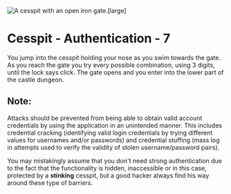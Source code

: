 ![A cesspit with an open iron gate.[large]](/static/images/games/azure-cloud-castle/cesspit-gate-open.jpg)

# Cesspit - Authentication - 7

You jump into the cesspit holding your nose as you swim towards the gate.
As you reach the gate you try every possible combination, using 3 digits, until the lock says click. The gate opens and you enter into the lower part of the castle dungeon.

## Note:

Attacks should be prevented from being able to obtain valid account credentials by using the application in an unintended manner. This includes credential cracking (identifying valid login credentials by trying different values for usernames and/or passwords) and credential stuffing (mass log in attempts used to verify the validity of stolen username/password pairs).

You may mistakingly assume that you don't need strong authentication due to the fact that the functionality is hidden, inaccessible or in this case, protected by a **stinking** cesspit, but a good hacker always find his way around these type of barriers.
